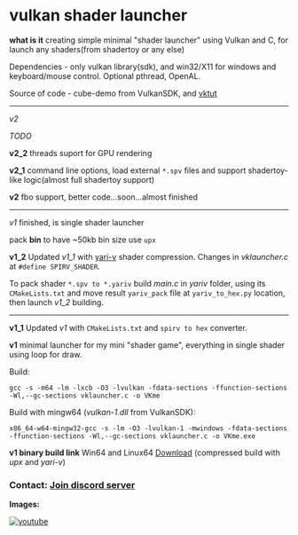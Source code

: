 # vulkan shader launcher

**what is it** creating simple minimal "shader launcher" using Vulkan and C, for launch any shaders(from shadertoy or any else)

Dependencies - only vulkan library(sdk), and win32/X11 for windows and keyboard/mouse control. Optional pthread, OpenAL.

Source of code - cube-demo from VulkanSDK, and [vktut](https://github.com/ShabbyX/vktut)

___

*v2*

*TODO* 

**v2_2** threads suport for GPU rendering

**v2_1** command line options, load external `*.spv` files and support shadertoy-like logic(almost full shadertoy support)

**v2** fbo support, better code...soon...almost finished

___
*v1* finished, is single shader launcher

pack **bin** to have ~50kb bin size use `upx`

**v1_2** Updated *v1_1* with [yari-v](https://github.com/sheredom/yari-v) shader compression. Changes in *vklauncher.c* at `#define SPIRV_SHADER`.

To pack shader `*.spv to *.yariv` build *main.c* in *yariv* folder, using its `CMakeLists.txt` and move  result `yariv_pack` file at `yariv_to_hex.py` location, then launch *v1_2* building.
___

**v1_1** Updated *v1* with `CMakeLists.txt` and `spirv to hex` converter. 

**v1** minimal launcher for my mini "shader game", everything in single shader using loop for draw. 

Build:
```
gcc -s -m64 -lm -lxcb -O3 -lvulkan -fdata-sections -ffunction-sections -Wl,--gc-sections vklauncher.c -o VKme
```
Build with mingw64 (*vulkan-1.dll* from VulkanSDK):
```
x86_64-w64-mingw32-gcc -s -lm -O3 -lvulkan-1 -mwindows -fdata-sections -ffunction-sections -Wl,--gc-sections vklauncher.c -o VKme.exe
```

**v1 binary build link** Win64 and Linux64 [Download](https://danilw.github.io/GLSL-howto/vulkan_sh_launcher/v1/v1.zip) (compressed build with *upx* and *yari-v*)

### Contact: [**Join discord server**](https://discord.gg/JKyqWgt)

**Images:** 

[![youtube](https://danilw.github.io/GLSL-howto/vulkan_sh_launcher/v1/v1yt.jpg)](https://youtu.be/5Wzj-GNAo6c)
